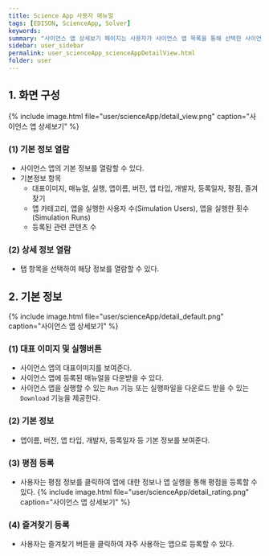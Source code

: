 ```yaml
---
title: Science App 사용자 매뉴얼
tags: [EDISON, ScienceApp, Solver]
keywords:
summary: "사이언스 앱 상세보기 페이지는 사용자가 사이언스 앱 목록을 통해 선택한 사이언스 앱의 상세 정보를 열람할 수 있는 화면이다. <br/>다음은 사이언스 앱 목록 화면의 구성과 기본 정보에 대한 설명이다."
sidebar: user_sidebar
permalink: user_scienceApp_scienceAppDetailView.html
folder: user
---
```


## 1. 화면 구성


{% include image.html file="user/scienceApp/detail_view.png" caption="사이언스 앱 상세보기" %}
### (1) 기본 정보 열람
- 사이언스 앱의 기본 정보를 열람할 수 있다.
- 기본정보 항목
    - 대표이미지, 매뉴얼, 실행, 앱이름, 버전, 앱 타입, 개발자, 등록일자, 평점, 즐겨찾기
    - 앱 카테고리, 앱을 실행한 사용자 수(Simulation Users), 앱을 실행한 횟수(Simulation Runs)
    - 등록된 관련 콘텐츠 수

### (2) 상세 정보 열람
- 탭 항목을 선택하여 해당 정보를 열람할 수 있다.

## 2. 기본 정보

{% include image.html file="user/scienceApp/detail_default.png" caption="사이언스 앱 상세보기" %}
### (1) 대표 이미지 및 실행버튼
- 사이언스 앱의 대표이미지를 보여준다.
- 사이언스 앱에 등록된 매뉴얼을 다운받을 수 있다.
- 사이언스 앱을 실행할 수 있는 `Run` 기능 또는 실행파일을 다운로드 받을 수 있는 `Download` 기능을 제공한다.

### (2) 기본 정보
- 앱이름, 버전, 앱 타입, 개발자, 등록일자 등 기본 정보를 보여준다.

### (3) 평점 등록
- 사용자는 평점 정보를 클릭하여 앱에 대한 정보나 앱 실행을 통해 평점을 등록할 수 있다.
{% include image.html file="user/scienceApp/detail_rating.png" caption="사이언스 앱 상세보기" %}

### (4) 즐겨찾기 등록
- 사용자는 즐겨찾기 버튼을 클릭하여 자주 사용하는 앱으로 등록할 수 있다.